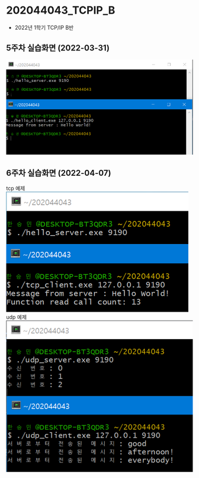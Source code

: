 # 202044043_TCPIP_B
  - 2022년 1학기 TCP/IP B반

## 5주차 실습화면 (2022-03-31)

<img width="" height="" src=./pic/5주차.PNG></img>

## 6주차 실습화면 (2022-04-07)

 tcp 예제<br>
<img width="" height="" src=./pic/6주차_1.PNG></img>
<br>
 udp 예제<br>
<img width="" height="" src=./pic/6주차.PNG></img>
